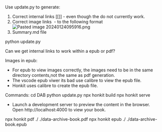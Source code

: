 Use update.py to generate:

1) Correct internal links [[]] - even though the do not currently work.
2) Correct image links ![]() - to the following format 
![Pasted image 20240124095916.png](images/Pasted%20image%2020240124095916.png)
3) Summary.md file

python update.py

Can we get internal links to work within a epub or pdf?

Images in epub:
- For epub to view images correctly, the images need to be in the same directory contents,not the same as pdf generation.
- The vscode epub viwer its bad use calibre to view the epub file.
- Honkit uses calibre to create the epub file.

Commands:
cd DAB
python update.py
npx honkit build
npx honkit serve
- Launch a development server to preview the content in the browser. Open http://localhost:4000 to view your book.

npx honkit pdf ./ ./data-archive-book.pdf
npx honkit epub ./ ./data-archive-book.epub
